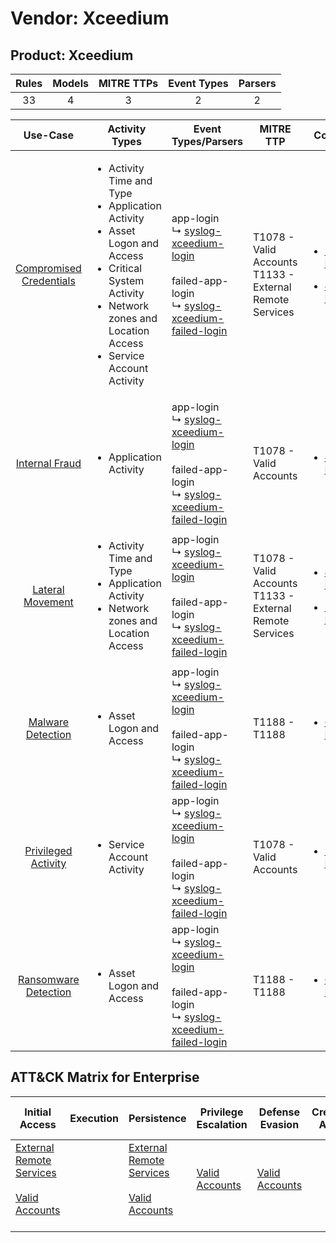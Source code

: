Vendor: Xceedium
================
Product: Xceedium
-----------------
| Rules | Models | MITRE TTPs | Event Types | Parsers |
|:-----:|:------:|:----------:|:-----------:|:-------:|
|  33   |   4    |     3      |      2      |    2    |

|                                  Use-Case                                  | Activity Types                                                                                                                                                                                                    | Event Types/Parsers                                                                                                                                                                                               | MITRE TTP                                                      | Content                                                                                                               |
|:--------------------------------------------------------------------------:| ----------------------------------------------------------------------------------------------------------------------------------------------------------------------------------------------------------------- | ----------------------------------------------------------------------------------------------------------------------------------------------------------------------------------------------------------------- | -------------------------------------------------------------- | --------------------------------------------------------------------------------------------------------------------- |
| [Compromised Credentials](../../../UseCases/uc_compromised_credentials.md) | <ul><li>Activity Time  and Type</li><li>Application Activity</li><li>Asset Logon and Access</li><li>Critical System Activity</li><li>Network zones and Location Access</li><li>Service Account Activity</li></ul> |  app-login<br> ↳ [syslog-xceedium-login](Parsers/parserContent_syslog-xceedium-login.md)<br><br> failed-app-login<br> ↳ [syslog-xceedium-failed-login](Parsers/parserContent_syslog-xceedium-failed-login.md)<br> | T1078 - Valid Accounts<br>T1133 - External Remote Services<br> | [<ul><li>25 Rules</li></ul><ul><li>4 Models</li></ul>](Rules_Models/r_m_xceedium_xceedium_Compromised_Credentials.md) |
|          [Internal Fraud](../../../UseCases/uc_internal_fraud.md)          | <ul><li>Application Activity</li></ul>                                                                                                                                                                            |  app-login<br> ↳ [syslog-xceedium-login](Parsers/parserContent_syslog-xceedium-login.md)<br><br> failed-app-login<br> ↳ [syslog-xceedium-failed-login](Parsers/parserContent_syslog-xceedium-failed-login.md)<br> | T1078 - Valid Accounts<br>                                     | [<ul><li>4 Rules</li></ul>](Rules_Models/r_m_xceedium_xceedium_Internal_Fraud.md)                                     |
|        [Lateral Movement](../../../UseCases/uc_lateral_movement.md)        | <ul><li>Activity Time  and Type</li><li>Application Activity</li><li>Network zones and Location Access</li></ul>                                                                                                  |  app-login<br> ↳ [syslog-xceedium-login](Parsers/parserContent_syslog-xceedium-login.md)<br><br> failed-app-login<br> ↳ [syslog-xceedium-failed-login](Parsers/parserContent_syslog-xceedium-failed-login.md)<br> | T1078 - Valid Accounts<br>T1133 - External Remote Services<br> | [<ul><li>4 Rules</li></ul><ul><li>1 Models</li></ul>](Rules_Models/r_m_xceedium_xceedium_Lateral_Movement.md)         |
|       [Malware Detection](../../../UseCases/uc_malware_detection.md)       | <ul><li>Asset Logon and Access</li></ul>                                                                                                                                                                          |  app-login<br> ↳ [syslog-xceedium-login](Parsers/parserContent_syslog-xceedium-login.md)<br><br> failed-app-login<br> ↳ [syslog-xceedium-failed-login](Parsers/parserContent_syslog-xceedium-failed-login.md)<br> | T1188 - T1188<br>                                              | [<ul><li>6 Rules</li></ul>](Rules_Models/r_m_xceedium_xceedium_Malware_Detection.md)                                  |
|     [Privileged Activity](../../../UseCases/uc_privileged_activity.md)     | <ul><li>Service Account Activity</li></ul>                                                                                                                                                                        |  app-login<br> ↳ [syslog-xceedium-login](Parsers/parserContent_syslog-xceedium-login.md)<br><br> failed-app-login<br> ↳ [syslog-xceedium-failed-login](Parsers/parserContent_syslog-xceedium-failed-login.md)<br> | T1078 - Valid Accounts<br>                                     | [<ul><li>1 Rules</li></ul>](Rules_Models/r_m_xceedium_xceedium_Privileged_Activity.md)                                |
|    [Ransomware Detection](../../../UseCases/uc_ransomware_detection.md)    | <ul><li>Asset Logon and Access</li></ul>                                                                                                                                                                          |  app-login<br> ↳ [syslog-xceedium-login](Parsers/parserContent_syslog-xceedium-login.md)<br><br> failed-app-login<br> ↳ [syslog-xceedium-failed-login](Parsers/parserContent_syslog-xceedium-failed-login.md)<br> | T1188 - T1188<br>                                              | [<ul><li>6 Rules</li></ul>](Rules_Models/r_m_xceedium_xceedium_Ransomware_Detection.md)                               |

ATT&CK Matrix for Enterprise
----------------------------
| Initial Access                                                                                                                                   | Execution | Persistence                                                                                                                                      | Privilege Escalation                                                | Defense Evasion                                                     | Credential Access | Discovery | Lateral Movement | Collection | Command and Control | Exfiltration | Impact |
| ------------------------------------------------------------------------------------------------------------------------------------------------ | --------- | ------------------------------------------------------------------------------------------------------------------------------------------------ | ------------------------------------------------------------------- | ------------------------------------------------------------------- | ----------------- | --------- | ---------------- | ---------- | ------------------- | ------------ | ------ |
| [External Remote Services](https://attack.mitre.org/techniques/T1133)<br><br>[Valid Accounts](https://attack.mitre.org/techniques/T1078)<br><br> |           | [External Remote Services](https://attack.mitre.org/techniques/T1133)<br><br>[Valid Accounts](https://attack.mitre.org/techniques/T1078)<br><br> | [Valid Accounts](https://attack.mitre.org/techniques/T1078)<br><br> | [Valid Accounts](https://attack.mitre.org/techniques/T1078)<br><br> |                   |           |                  |            |                     |              |        |